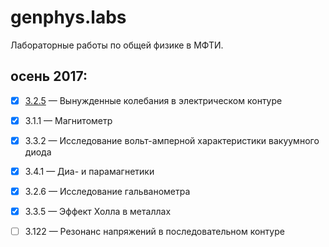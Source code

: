 # genphys.labs
Лабораторные работы по общей физике в МФТИ.

## осень 2017:
- [x]  [3.2.5](https://github.com/pysmirnov/genphys.labs/blob/master/3.2.5/3.2.5.pdf) &mdash;  Вынужденные колебания в электрическом контуре  
- [x]  3.1.1 &mdash;  Магнитометр
- [x]  3.3.2 &mdash;  Исследование вольт-амперной характеристики вакуумного диода
- [x]  3.4.1 &mdash;  Диа- и парамагнетики
- [x]  3.2.6 &mdash;  Исследование гальванометра
- [x]  3.3.5 &mdash;  Эффект Холла в металлах
- [ ]  3.122 &mdash;  Резонанс напряжений в последовательном контуре

